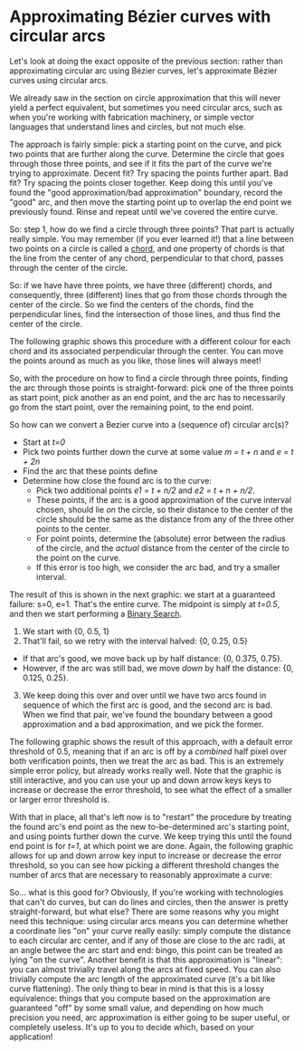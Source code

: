 # Approximating Bézier curves with circular arcs

Let's look at doing the exact opposite of the previous section: rather than approximating circular arc using Bézier curves, let's approximate Bézier curves using circular arcs.

We already saw in the section on circle approximation that this will never yield a perfect equivalent, but sometimes you need circular arcs, such as when you're working with fabrication machinery, or simple vector languages that understand lines and circles, but not much else.

The approach is fairly simple: pick a starting point on the curve, and pick two points that are further along the curve. Determine the circle that goes through those three points, and see if it fits the part of the curve we're trying to approximate. Decent fit? Try spacing the points further apart. Bad fit? Try spacing the points closer together. Keep doing this until you've found the "good approximation/bad approximation" boundary, record the "good" arc, and then move the starting point up to overlap the end point we previously found. Rinse and repeat until we've covered the entire curve.

So: step 1, how do we find a circle through three points? That part is actually really simple. You may remember (if you ever learned it!) that a line between two points on a circle is called a [chord](https://en.wikipedia.org/wiki/Chord_%28geometry%29), and one property of chords is that the line from the center of any chord, perpendicular to that chord, passes through the center of the circle.

So: if we have have three points, we have three (different) chords, and consequently, three (different) lines that go from those chords through the center of the circle. So we find the centers of the chords, find the perpendicular lines, find the intersection of those lines, and thus find the center of the circle.

The following graphic shows this procedure with a different colour for each chord and its associated perpendicular through the center. You can move the points around as much as you like, those lines will always meet!

<Graphic title="Finding a circle through three points" setup={this.setupCircle} draw={this.drawCircle} />

So, with the procedure on how to find a circle through three points, finding the arc through those points is straight-forward: pick one of the three points as start point, pick another as an end point, and the arc has to necessarily go from the start point, over the remaining point, to the end point.

So how can we convert a Bezier curve into a (sequence of) circular arc(s)?

- Start at <em>t=0</em>
- Pick two points further down the curve at some value <em>m = t + n</em> and <em>e = t + 2n</em>
- Find the arc that these points define
- Determine how close the found arc is to the curve:
  - Pick two additional points <em>e1 = t + n/2</em> and <em>e2 = t + n + n/2</em>.
  - These points, if the arc is a good approximation of the curve interval chosen, should
      lie <em>on</em> the circle, so their distance to the center of the circle should be the
      same as the distance from any of the three other points to the center.
  - For point points, determine the (absolute) error between the radius of the circle, and the
    <em>actual</em> distance from the center of the circle to the point on the curve.
  - If this error is too high, we consider the arc bad, and try a smaller interval.

The result of this is shown in the next graphic: we start at a guaranteed failure: s=0, e=1. That's the entire curve. The midpoint is simply at <em>t=0.5</em>, and then we start performing a [Binary Search](https://en.wikipedia.org/wiki/Binary_search_algorithm).

1. We start with {0, 0.5, 1}
2. That'll fail, so we retry with the interval halved: {0, 0.25, 0.5}
  - If that arc's good, we move back up by half distance: {0, 0.375, 0.75}.
  - However, if the arc was still bad, we move <em>down</em> by half the distance: {0, 0.125, 0.25}.
3. We keep doing this over and over until we have two arcs found in sequence of which the first arc is good, and the second arc is bad. When we find that pair, we've found the boundary between a good approximation and a bad approximation, and we pick the former.

The following graphic shows the result of this approach, with a default error threshold of 0.5, meaning that if an arc is off by a <em>combined</em> half pixel over both verification points, then we treat the arc as bad. This is an extremely simple error policy, but already works really well. Note that the graphic is still interactive, and you can use your up and down arrow keys keys to increase or decrease the error threshold, to see what the effect of a smaller or larger error threshold is.

<Graphic title="Arc approximation of a Bézier curve" setup={this.setupCubic} draw={this.drawSingleArc} onKeyDown={this.props.onKeyDown} />

With that in place, all that's left now is to "restart" the procedure by treating the found arc's end point as the new to-be-determined arc's starting point, and using points further down the curve. We keep trying this until the found end point is for <em>t=1</em>, at which point we are done. Again, the following graphic allows for up and down arrow key input to increase or decrease the error threshold, so you can see how picking a different threshold changes the number of arcs that are necessary to reasonably approximate a curve:

<Graphic title="Arc approximation of a Bézier curve" setup={this.setupCubic} draw={this.drawArcs} onKeyDown={this.props.onKeyDown} />

So... what is this good for? Obviously, If you're working with technologies that can't do curves, but can do lines and circles, then the answer is pretty straight-forward, but what else? There are some reasons why you might need this technique: using circular arcs means you can determine whether a coordinate lies "on" your curve really easily: simply compute the distance to each circular arc center, and if any of those are close to the arc radii, at an angle betwee the arc start and end: bingo, this point can be treated as lying "on the curve". Another benefit is that this approximation is "linear": you can almost trivially travel along the arcs at fixed speed. You can also trivially compute the arc length of the approximated curve (it's a bit like curve flattening). The only thing to bear in mind is that this is a lossy equivalence: things that you compute based on the approximation are guaranteed "off" by some small value, and depending on how much precision you need, arc approximation is either going to be super useful, or completely useless. It's up to you to decide which, based on your application!
